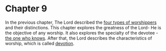 # <a name='_Toc488528600'></a>Chapter 9

In the previous chapter, The Lord described the [four types of worshippers](four_types_of_worshippers) and their distinctions.
This chapter explores the greatness of the Lord- He is the objective of any worship. It also explores the specialty of the devotee - [the one who knows](jnAnI). After that, the Lord describes the characteristics of worship, which is called [devotion](bhakti_a_defn).



